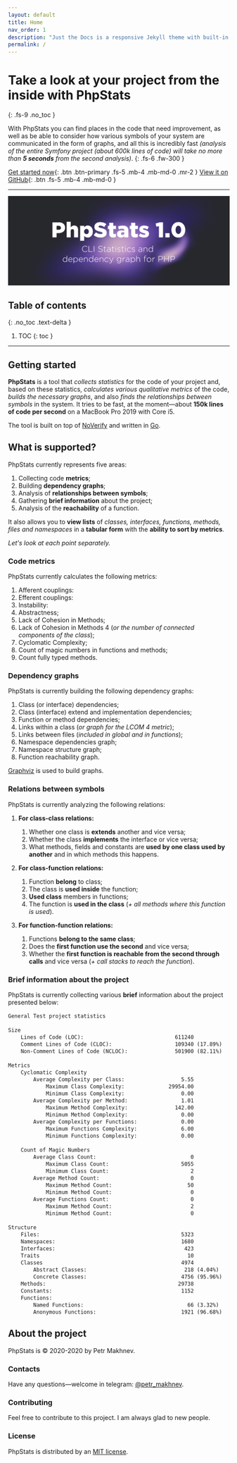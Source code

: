```yaml
---
layout: default
title: Home
nav_order: 1
description: "Just the Docs is a responsive Jekyll theme with built-in search that is easily customizable and hosted on GitHub Pages."
permalink: /
---
```


# Take a look at your project from the inside with PhpStats
{: .fs-9  .no_toc }

With PhpStats you can find places in the code that need improvement, as well as be able to consider how various symbols of your system are communicated in the form of graphs, and all this is incredibly fast *(analysis of the entire Symfony project (about 600k lines of code) will take no more than **5 seconds** from the second analysis)*.
{: .fs-6 .fw-300 }

[Get started now](#getting-started){: .btn .btn-primary .fs-5 .mb-4 .mb-md-0 .mr-2 } [View it on GitHub](https://github.com/i582/phpstats){: .btn .fs-5 .mb-4 .mb-md-0 }

---

![logo](./assets/images/logo.png)

## Table of contents
{: .no_toc .text-delta }

1. TOC
{: toc }

---

## Getting started

**PhpStats** is a tool that *collects statistics* for the code of your project and, based on these statistics, *calculates various qualitative metrics* of the code, *builds the necessary graphs*, and also *finds the relationships between symbols* in the system. It tries to be fast, at the moment—about **150k lines of code per second** on a MacBook Pro 2019 with Core i5.

The tool is built on top of [NoVerify](https://github.com/VKCOM/noverify) and written in [Go](https://golang.org/).

## What is supported?

PhpStats currently represents five areas:

1. Collecting code **metrics**;
2. Building **dependency graphs**;
3. Analysis of **relationships between symbols**;
4. Gathering **brief information** about the project;
5. Analysis of the **reachability** of a function.

It also allows you to **view lists** of *classes, interfaces, functions, methods, files and namespaces* in a **tabular form** with the **ability to sort by metrics**.

*Let's look at each point separately.*

### Code metrics

PhpStats currently calculates the following metrics:

1. Afferent couplings:
2. Efferent couplings:
3. Instability:
4. Abstractness;
5. Lack of Cohesion in Methods;
6. Lack of Cohesion in Methods 4 (*or the number of connected components of the class*);
7. Cyclomatic Complexity;
8. Count of magic numbers in functions and methods;
9. Count fully typed methods.

### Dependency graphs

PhpStats is currently building the following dependency graphs:

1. Class (or interface) dependencies;
2. Class (interface) extend and implementation dependencies;
3. Function or method dependencies;
4. Links within a class (*or graph for the LCOM 4 metric*);
5. Links between files (*included in global and in functions*);
6. Namespace dependencies graph;
7. Namespace structure graph;
8. Function reachability graph.

[Graphviz](https://graphviz.org/download/) is used to build graphs.

### Relations between symbols

PhpStats is currently analyzing the following relations:

1. **For class-class relations:**
    1. Whether one class is **extends** another and vice versa;
    2. Whether the class **implements** the interface or vice versa;
    3. What methods, fields and constants are **used by one class used by another** and in which methods this happens.

2. **For class-function relations:**
    1. Function **belong** to class;
    2. The class is **used inside** the function;
    3. **Used class** members in functions;
    4. The function is **used in the class** (*+ all methods where this function is used*).

3. **For function-function relations:**
    1. Functions **belong to the same class**;
    2. Does the **first function use the second** and vice versa;
    3. Whether the **first function is reachable from the second through calls** and vice versa (*+ call stacks to reach the function*).

### Brief information about the project

PhpStats is currently collecting various **brief** information about the project presented below:

```
General Test project statistics

Size
    Lines of Code (LOC):                             611240
    Comment Lines of Code (CLOC):                    109340 (17.89%)
    Non-Comment Lines of Code (NCLOC):               501900 (82.11%)

Metrics
    Cyclomatic Complexity
        Average Complexity per Class:                  5.55
            Maximum Class Complexity:              29954.00
            Minimum Class Complexity:                  0.00
        Average Complexity per Method:                 1.01
            Maximum Method Complexity:               142.00
            Minimum Method Complexity:                 0.00
        Average Complexity per Functions:              0.00
            Maximum Functions Complexity:              6.00
            Minimum Functions Complexity:              0.00

    Count of Magic Numbers
        Average Class Count:                              0
            Maximum Class Count:                       5055
            Minimum Class Count:                          2
        Average Method Count:                             0
            Maximum Method Count:                        50
            Minimum Method Count:                         0
        Average Functions Count:                          0
            Maximum Method Count:                         2
            Minimum Method Count:                         0

Structure
    Files:                                             5323
    Namespaces:                                        1680
    Interfaces:                                         423
    Traits                                               10
    Classes                                            4974
        Abstract Classes:                               218 (4.04%)
        Concrete Classes:                              4756 (95.96%)
    Methods:                                          29738
    Constants:                                         1152
    Functions:
        Named Functions:                                 66 (3.32%)
        Anonymous Functions:                           1921 (96.68%)
```

## About the project

PhpStats is © 2020-2020 by Petr Makhnev.

### Contacts

Have any questions—welcome in telegram: [@petr_makhnev](https://t.me/petr_makhnev).

### Contributing

Feel free to contribute to this project. I am always glad to new people.

### License

PhpStats is distributed by an [MIT license](https://github.com/i582/phpstats/tree/master/LICENSE).
